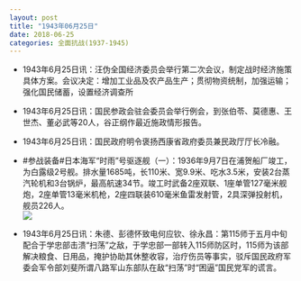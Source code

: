 ```yaml
---
layout: post
title: "1943年06月25日"
date: 2018-06-25
categories: 全面抗战(1937-1945)
---
```


<meta name="referrer" content="no-referrer" />

- 1943年6月25日讯：汪伪全国经济委员会举行第二次会议，制定战时经济施策具体方案。会议决定：增加工业品及农产品生产；贯彻物资统制，加强运输；强化国民储蓄，设置经济调查所 

- 1943年6月25日讯：国民参政会驻会委员会举行例会，到张伯苓、莫德惠、王世杰、董必武等20人，谷正纲作最近施政情形报告。 

- 1943年6月25日讯：国民政府明令褒扬西康省政府委员兼民政厅厅长冷融。 

- #参战装备#日本海军“时雨”号驱逐舰（一）：1936年9月7日在浦贺船厂竣工，为白露级2号舰。排水量1685吨，长110米、宽9.9米、吃水3.5米，安装2台蒸汽轮机和3台锅炉，最高航速34节。竣工时武备2座双联、1座单管127毫米舰炮，2座单管13毫米机枪，2座四联装610毫米鱼雷发射管，2具深弹投射机，舰员226人。 <br/><img src="https://wx1.sinaimg.cn/large/aca367d8ly1fsn71jvecnj20dw0h70vk.jpg" />

- 1943年6月25日讯：朱德、彭德怀致电何应钦、徐永昌：第115师于五月中旬配合于学忠部击溃“扫荡”之敌，于学忠部一部转入115师防区时，115师为该部解决粮食、日用品，掩护协助其休整收容，治疗伤员等事实，驳斥国民政府军委会军令部刘斐所谓八路军山东部队在敌“扫荡”时“困逼”国民党军的谎言。 

